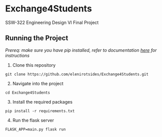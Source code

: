# Exchange4Students

SSW-322 Engineering Design VI Final Project

## Running the Project

_Prereq: make sure you have pip installed, refer to documentation [here](https://pypi.org/project/pip/) for instructions_

1. Clone this repository

```
git clone https://github.com/elenirotsides/Exchange4Students.git
```

2. Navigate into the project

```
cd Exchange4Students
```

3. Install the required packages

```
pip install -r requirements.txt
```

4. Run the flask server

```
FLASK_APP=main.py flask run
```
